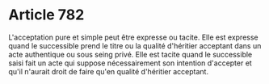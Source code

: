 # Article 782

L'acceptation pure et simple peut être expresse ou tacite. Elle est expresse quand le successible prend le titre ou la qualité d'héritier acceptant dans un acte authentique ou sous seing privé. Elle est tacite quand le successible saisi fait un acte qui suppose nécessairement son intention d'accepter et qu'il n'aurait droit de faire qu'en qualité d'héritier acceptant.